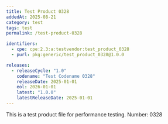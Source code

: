 ```yaml
---
title: Test Product 0328
addedAt: 2025-08-21
category: test
tags: test
permalink: /test-product-0328

identifiers:
  - cpe: cpe:2.3:a:testvendor:test_product_0328
  - purl: pkg:generic/test_product_0328@1.0.0

releases:
  - releaseCycle: "1.0"
    codename: "Test Codename 0328"
    releaseDate: 2025-01-01
    eol: 2026-01-01
    latest: "1.0.0"
    latestReleaseDate: 2025-01-01
---
```


This is a test product file for performance testing. Number: 0328
